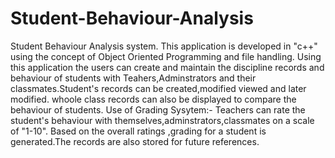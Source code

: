 # Student-Behaviour-Analysis
Student Behaviour Analysis system.  This application is developed in "c++" using the concept of Object Oriented Programming and file handling. Using this application the users can create and maintain the discipline records and behaviour of students with  Teahers,Adminstrators and their classmates.Student's records can be created,modified viewed and later modified. whoole class records can also be displayed to compare the behaviour of students. Use of Grading Sysytem:- Teachers can rate the student's behaviour with themselves,adminstrators,classmates on a scale of "1-10". Based on the overall ratings ,grading for a student is generated.The records are also stored for future references.  
